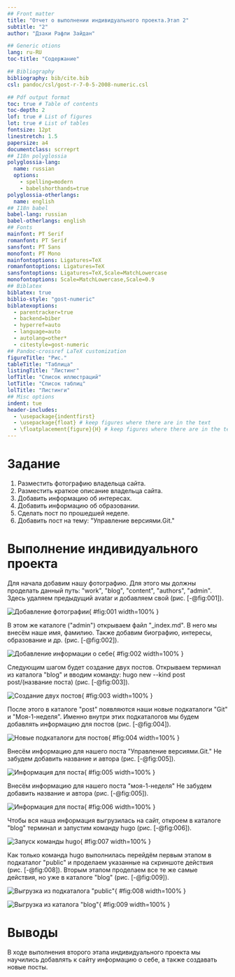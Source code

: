 ```yaml
---
## Front matter
title: "Отчет о выполнении индивидуального проекта.Этап 2"
subtitle: "2"
author: "Дзаки Рафли Зайдан"

## Generic otions
lang: ru-RU
toc-title: "Содержание"

## Bibliography
bibliography: bib/cite.bib
csl: pandoc/csl/gost-r-7-0-5-2008-numeric.csl

## Pdf output format
toc: true # Table of contents
toc-depth: 2
lof: true # List of figures
lot: true # List of tables
fontsize: 12pt
linestretch: 1.5
papersize: a4
documentclass: scrreprt
## I18n polyglossia
polyglossia-lang:
  name: russian
  options:
	- spelling=modern
	- babelshorthands=true
polyglossia-otherlangs:
  name: english
## I18n babel
babel-lang: russian
babel-otherlangs: english
## Fonts
mainfont: PT Serif
romanfont: PT Serif
sansfont: PT Sans
monofont: PT Mono
mainfontoptions: Ligatures=TeX
romanfontoptions: Ligatures=TeX
sansfontoptions: Ligatures=TeX,Scale=MatchLowercase
monofontoptions: Scale=MatchLowercase,Scale=0.9
## Biblatex
biblatex: true
biblio-style: "gost-numeric"
biblatexoptions:
  - parentracker=true
  - backend=biber
  - hyperref=auto
  - language=auto
  - autolang=other*
  - citestyle=gost-numeric
## Pandoc-crossref LaTeX customization
figureTitle: "Рис."
tableTitle: "Таблица"
listingTitle: "Листинг"
lofTitle: "Список иллюстраций"
lotTitle: "Список таблиц"
lolTitle: "Листинги"
## Misc options
indent: tue
header-includes:
  - \usepackage{indentfirst}
  - \usepackage{float} # keep figures where there are in the text
  - \floatplacement{figure}{H} # keep figures where there are in the text
---
```


# Задание

1. Разместить фотографию владельца сайта.
2. Разместить краткое описание владельца сайта.
3. Добавить информацию об интересах.
4. Добавить информацию об образовании.
5. Сделать пост по прошедшей неделе.
6. Добавить пост на тему: "Управление версиями.Git."

# Выполнение индивидуального проекта

Для начала добавим нашу фотографию. Для этого мы должны проделать данный путь: "work", "blog", "content", "authors", "admin". Здесь удаляем предыдущий avatar и добавляем свой (рис. [-@fig:001]).

![Добавление фотографии](image/1.png){ #fig:001 width=100% }

В этом же каталоге ("admin") открываем файл "_index.md". В него мы внесём наше имя, фамилию. Также добавим биографию, интересы, образование и др. (рис. [-@fig:002]).

![Добавление информации о себе](image/2.png){ #fig:002 width=100% }

Следующим шагом будет создание двух постов. Открываем терминал из каталога "blog" и вводим команду: hugo new --kind post post/(название поста) (рис. [-@fig:003]).

![Создание двух постов](image/3.png){ #fig:003 width=100% }

После этого в каталоге "post" появляются наши новые подкаталоги "Git" и "Моя-1-неделя". Именно внутри этих подкаталогов мы будем добавлять информацию для постов (рис. [-@fig:004]).

![Новые подкаталоги для постов](image/4.png){ #fig:004 width=100% }

Внесём информацию для нашего поста "Управление версиями.Git." Не забудем добавить название и автора (рис. [-@fig:005]).

![Информация для поста](image/5.png){ #fig:005 width=100% }

Внесём информацию для нашего поста "моя-1-неделя" Не забудем добавить название и автора (рис. [-@fig:005]).

![Информация для поста](image/6.png){ #fig:006 width=100% }

Чтобы вся наша информация выгрузилась на сайт, откроем в каталоге "blog" терминал и запустим команду hugo (рис. [-@fig:006]).

![Запуск команды hugo](image/7.png){ #fig:007 width=100% }

Как только команда hugo выполнилась перейдём первым этапом в подкаталог "public" и проделаем указанные на скриншоте действия (рис. [-@fig:008]). Вторым этапом проделаем все те же самые действия, но уже в каталоге "blog" (рис. [-@fig:009]).

![Выгрузка из подкаталога "public"](image/8.png){ #fig:008 width=100% }
	
![Выгрузка из каталога "blog"](image/9.png){ #fig:009 width=100% }

# Выводы

В ходе выполнения второго этапа индивидуального проекта мы научились добавлять к сайту информацию о себе, а также создавать новые посты.
